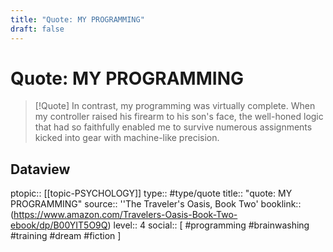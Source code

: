 ```yaml
---
title: "Quote: MY PROGRAMMING"
draft: false
---
```


# Quote: MY PROGRAMMING
> [!Quote]
> In contrast, my programming was virtually complete.
> When my controller raised his firearm to his son's face, the well-honed logic that had so faithfully enabled me to survive numerous assignments kicked into gear with machine-like precision.

## Dataview
ptopic:: [[topic-PSYCHOLOGY]]
type:: #type/quote
title:: "quote: MY PROGRAMMING"
source:: ''The Traveler's Oasis, Book Two'
booklink:: (https://www.amazon.com/Travelers-Oasis-Book-Two-ebook/dp/B00YIT5O9Q)
level:: 4
social:: [ #programming #brainwashing #training #dream #fiction ]